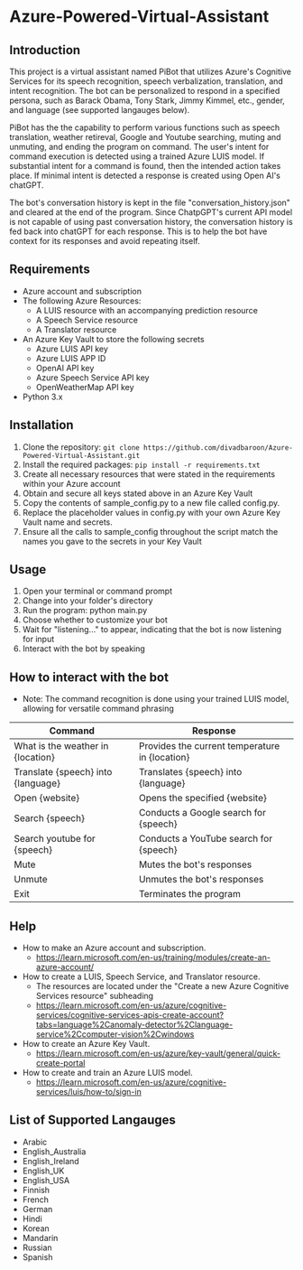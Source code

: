# Azure-Powered-Virtual-Assistant 

## Introduction
This project is a virtual assistant named PiBot that utilizes Azure's Cognitive Services for its speech recognition, speech verbalization, translation, and intent recognition. The bot can be personalized to respond in a specified persona, such as Barack Obama, Tony Stark, Jimmy Kimmel, etc., gender, and language (see supported langauges below).

PiBot has the the capability to perform various functions such as speech translation, weather retireval, Google and Youtube searching, muting and unmuting, and ending the program on command. The user's intent for command execution is detected using a trained Azure LUIS model. If substantial intent for a command is found, then the intended action takes place. If minimal intent is detected a response is created using Open AI's chatGPT. 

The bot's conversation history is kept in the file "conversation_history.json" and cleared at the end of the program. Since ChatpGPT's current API model is not capable of using past conversation history, the conversation history is fed back into chatGPT for each response. This is to help the bot have context for its responses and avoid repeating itself.

## Requirements
- Azure account and subscription
- The following Azure Resources:
  - A LUIS resource with an accompanying prediction resource
  - A Speech Service resource
  - A Translator resource
- An Azure Key Vault to store the following secrets
  - Azure LUIS API key
  - Azure LUIS APP ID
  - OpenAI API key
  - Azure Speech Service API key
  - OpenWeatherMap API key
- Python 3.x

## Installation
1. Clone the repository: `git clone https://github.com/divadbaroon/Azure-Powered-Virtual-Assistant.git`
2. Install the required packages: `pip install -r requirements.txt`
3. Create all necessary resources that were stated in the requirements within your Azure account
4. Obtain and secure all keys stated above in an Azure Key Vault
5. Copy the contents of sample_config.py to a new file called config.py.
6. Replace the placeholder values in config.py with your own Azure Key Vault name and secrets.
7. Ensure all the calls to sample_config throughout the script match the names you gave to the secrets in your Key Vault

## Usage
1. Open your terminal or command prompt
2. Change into your folder's directory
3. Run the program: python main.py
4. Choose whether to customize your bot
5. Wait for "listening..." to appear, indicating that the bot is now listening for input
6. Interact with the bot by speaking

## How to interact with the bot
- Note: The command recognition is done using your trained LUIS model, allowing for versatile command phrasing

| Command | Response |
| ------- | -------- |
| What is the weather in {location} | Provides the current temperature in {location} |
| Translate {speech} into {language} | Translates {speech} into {language} |
| Open {website} | Opens the specified {website} |
| Search {speech} | Conducts a Google search for {speech} |
| Search youtube for {speech} | Conducts a YouTube search for {speech} |
| Mute | Mutes the bot's responses |
| Unmute | Unmutes the bot's responses |
| Exit | Terminates the program |

## Help
 - How to make an Azure account and subscription.
   - https://learn.microsoft.com/en-us/training/modules/create-an-azure-account/
 - How to create a LUIS, Speech Service, and Translator resource.
   - The resources are located under the "Create a new Azure Cognitive Services resource" subheading 
   - https://learn.microsoft.com/en-us/azure/cognitive-services/cognitive-services-apis-create-account?tabs=language%2Canomaly-detector%2Clanguage-service%2Ccomputer-vision%2Cwindows 
 - How to create an Azure Key Vault.
   - https://learn.microsoft.com/en-us/azure/key-vault/general/quick-create-portal
 - How to create and train an Azure LUIS model.
   - https://learn.microsoft.com/en-us/azure/cognitive-services/luis/how-to/sign-in
  
 ## List of Supported Langauges
  - Arabic
  - English_Australia
  - English_Ireland
  - English_UK
  - English_USA
  - Finnish
  - French
  - German
  - Hindi
  - Korean
  - Mandarin
  - Russian
  - Spanish

